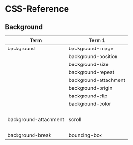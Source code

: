 # CSS-Reference

## Background

Term                            |   Term 1
---                             |   ---
background                      |   background-image
&nbsp;                          |   background-position
&nbsp;                          |   background-size
&nbsp;                          |   background-repeat
&nbsp;                          |   background-attachment
&nbsp;                          |   background-origin
&nbsp;                          |   background-clip
&nbsp;                          |   background-color
&nbsp;                          |   &nbsp;
background-attachment           |   scroll || fixed
&nbsp;                          |   &nbsp;
background-break                |   bounding-box | each-box | continuous

